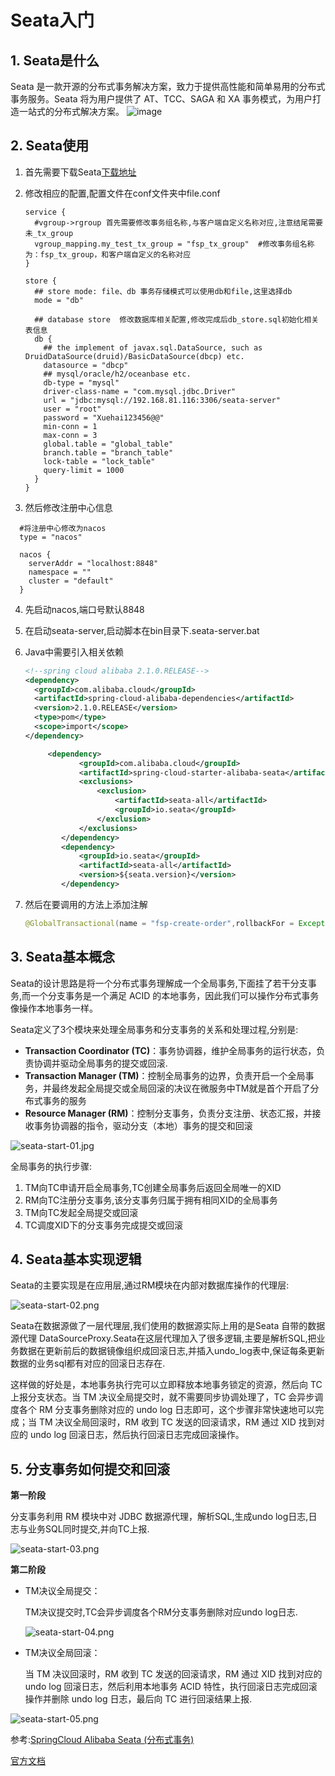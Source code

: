# Seata入门

## 1. Seata是什么

Seata 是一款开源的分布式事务解决方案，致力于提供高性能和简单易用的分布式事务服务。Seata 将为用户提供了 AT、TCC、SAGA 和 XA 事务模式，为用户打造一站式的分布式解决方案。 ![image](https://user-images.githubusercontent.com/68344696/145942191-7a2d469f-94c8-4cd2-8c7e-46ad75683636.png)

## 2. Seata使用

1. 首先需要下载Seata[下载地址](https://github.com/seata/seata/tags)

2. 修改相应的配置,配置文件在conf文件夹中file.conf

   ```
   service {
     #vgroup->rgroup 首先需要修改事务组名称,与客户端自定义名称对应,注意结尾需要未_tx_group
     vgroup_mapping.my_test_tx_group = "fsp_tx_group"  #修改事务组名称为：fsp_tx_group，和客户端自定义的名称对应
   }
   
   store {
     ## store mode: file、db 事务存储模式可以使用db和file,这里选择db
     mode = "db"
   
     ## database store  修改数据库相关配置,修改完成后db_store.sql初始化相关表信息
     db {
       ## the implement of javax.sql.DataSource, such as DruidDataSource(druid)/BasicDataSource(dbcp) etc.
       datasource = "dbcp"
       ## mysql/oracle/h2/oceanbase etc.
       db-type = "mysql"
       driver-class-name = "com.mysql.jdbc.Driver"
       url = "jdbc:mysql://192.168.81.116:3306/seata-server"
       user = "root"
       password = "Xuehai123456@@"
       min-conn = 1
       max-conn = 3
       global.table = "global_table"
       branch.table = "branch_table"
       lock-table = "lock_table"
       query-limit = 1000
     }
   }
   ```
   
3.  然后修改注册中心信息

   ```
     #将注册中心修改为nacos
     type = "nacos"
   
     nacos {
       serverAddr = "localhost:8848"
       namespace = ""
       cluster = "default"
     }
   ```

4. 先启动nacos,端口号默认8848

5. 在启动seata-server,启动脚本在bin目录下.seata-server.bat

6. Java中需要引入相关依赖

   ```xml
   <!--spring cloud alibaba 2.1.0.RELEASE-->
   <dependency>
     <groupId>com.alibaba.cloud</groupId>
     <artifactId>spring-cloud-alibaba-dependencies</artifactId>
     <version>2.1.0.RELEASE</version>
     <type>pom</type>
     <scope>import</scope>
   </dependency>
   
   		<dependency>
               <groupId>com.alibaba.cloud</groupId>
               <artifactId>spring-cloud-starter-alibaba-seata</artifactId>
               <exclusions>
                   <exclusion>
                       <artifactId>seata-all</artifactId>
                       <groupId>io.seata</groupId>
                   </exclusion>
               </exclusions>
           </dependency>
           <dependency>
               <groupId>io.seata</groupId>
               <artifactId>seata-all</artifactId>
               <version>${seata.version}</version>
           </dependency>
   ```

7. 然后在要调用的方法上添加注解

   ```java
   @GlobalTransactional(name = "fsp-create-order",rollbackFor = Exception.class
   ```



## 3. Seata基本概念

Seata的设计思路是将一个分布式事务理解成一个全局事务,下面挂了若干分支事务,而一个分支事务是一个满足 ACID 的本地事务，因此我们可以操作分布式事务像操作本地事务一样。

Seata定义了3个模块来处理全局事务和分支事务的关系和处理过程,分别是:

- **Transaction Coordinator (TC)**：事务协调器，维护全局事务的运行状态，负责协调并驱动全局事务的提交或回滚.
- **Transaction Manager (TM)**：控制全局事务的边界，负责开启一个全局事务，并最终发起全局提交或全局回滚的决议在微服务中TM就是首个开启了分布式事务的服务
- **Resource Manager (RM)**：控制分支事务，负责分支注册、状态汇报，并接收事务协调器的指令，驱动分支（本地）事务的提交和回滚

![seata-start-01.jpg](../img/seata-start-01.jpg)

全局事务的执行步骤:

1. TM向TC申请开启全局事务,TC创建全局事务后返回全局唯一的XID
2. RM向TC注册分支事务,该分支事务归属于拥有相同XID的全局事务
3. TM向TC发起全局提交或回滚
4. TC调度XID下的分支事务完成提交或回滚

## 4. Seata基本实现逻辑

Seata的主要实现是在应用层,通过RM模块在内部对数据库操作的代理层:

![seata-start-02.png](../img/seata-start-02.png)

Seata在数据源做了一层代理层,我们使用的数据源实际上用的是Seata 自带的数据源代理 DataSourceProxy.Seata在这层代理加入了很多逻辑,主要是解析SQL,把业务数据在更新前后的数据镜像组织成回滚日志,并插入undo_log表中,保证每条更新数据的业务sql都有对应的回滚日志存在.

这样做的好处是，本地事务执行完可以立即释放本地事务锁定的资源，然后向 TC 上报分支状态。当 TM 决议全局提交时，就不需要同步协调处理了，TC 会异步调度各个 RM 分支事务删除对应的 undo log 日志即可，这个步骤非常快速地可以完成；当 TM 决议全局回滚时，RM 收到 TC 发送的回滚请求，RM 通过 XID 找到对应的 undo log 回滚日志，然后执行回滚日志完成回滚操作。

## 5. 分支事务如何提交和回滚

**第一阶段**

分支事务利用 RM 模块中对 JDBC 数据源代理，解析SQL,生成undo log日志,日志与业务SQL同时提交,并向TC上报.

![seata-start-03.png](../img/seata-start-03.jpg)

**第二阶段**

- TM决议全局提交：

  TM决议提交时,TC会异步调度各个RM分支事务删除对应undo log日志.

  ![seata-start-04.png](../img/seata-start-04.jpg)

- TM决议全局回滚：

  当 TM 决议回滚时，RM 收到 TC 发送的回滚请求，RM 通过 XID 找到对应的 undo log 回滚日志，然后利用本地事务 ACID 特性，执行回滚日志完成回滚操作并删除 undo log 日志，最后向 TC 进行回滚结果上报.

![seata-start-05.png](../img/seata-start-05.jpg)





参考:[SpringCloud Alibaba Seata (分布式事务) ](https://www.cnblogs.com/superComputer/p/14194995.html)

[官方文档](https://seata.io/zh-cn/docs/ops/deploy-guide-beginner.html)